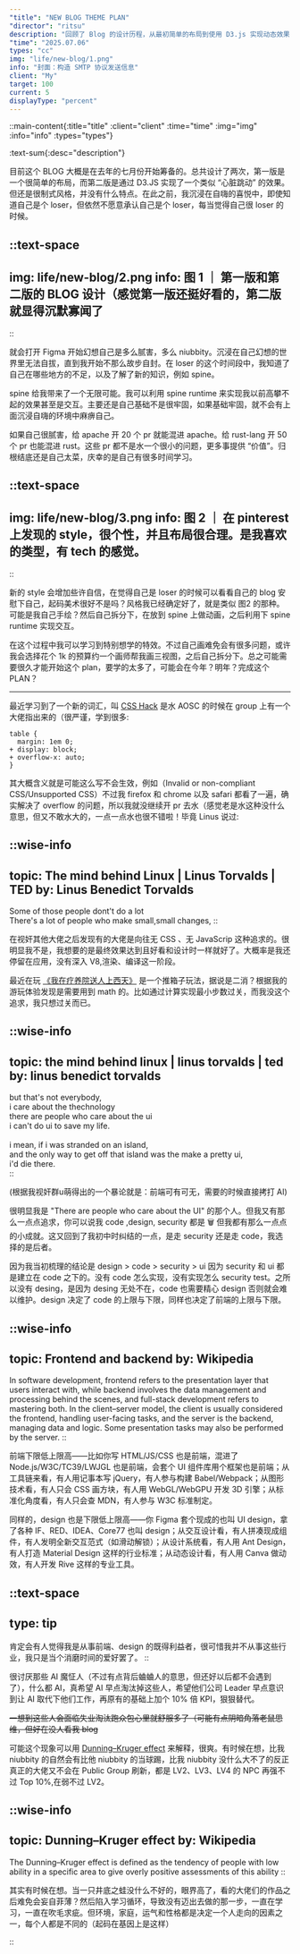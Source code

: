 ```yaml
---
"title": "NEW BLOG THEME PLAN" 
"director": "ritsu"
description: "回顾了 Blog 的设计历程，从最初简单的布局到使用 D3.js 实现动态效果，再到探索 Spine 动画技术的可能性。作者反思了过去的“自嗨”心态，意识到技术能力的不足，但也找到了新的方向——借鉴 Pinterest 上的风格，结合手绘或约稿，利用 Spine 实现更专业的交互效果。虽然计划可能耗时较长（甚至跨年），但希望通过学习提升，最终打造一个兼具科技感和美术风格的博客，以此增强自信并摆脱“loser”心态。"
"time": "2025.07.06"
types: "cc"
img: "life/new-blog/1.png"
info: "封面：构造 SMTP 协议发送信息"
client: "My"
target: 100
current: 5
displayType: "percent"
---
```


::main-content{:title="title" :client="client" :time="time" :img="img" :info="info" :types="types"}

:text-sum{:desc="description"}

目前这个 BLOG 大概是在去年的七月份开始筹备的。总共设计了两次，第一版是一个很简单的布局，而第二版是通过 D3.JS 实现了一个类似 “心脏跳动” 的效果。但还是很制式风格，并没有什么特点。在此之前，我沉浸在自嗨的喜悦中，即使知道自己是个 loser，但依然不愿意承认自己是个 loser，每当觉得自己很 loser 的时候。


::text-space
---
img: life/new-blog/2.png
info: 图 1 ｜ 第一版和第二版的 BLOG 设计（感觉第一版还挺好看的，第二版就显得沉默寡闻了
---
::

就会打开 Figma 开始幻想自己是多么腻害，多么 niubbity。沉浸在自己幻想的世界里无法自拔，直到我开始不那么故步自封。在 loser 的这个时间段中，我知道了自己在哪些地方的不足，以及了解了新的知识，例如 spine。

spine 给我带来了一个无限可能。我可以利用 spine runtime 来实现我以前高攀不起的效果甚至是交互。主要还是自己基础不是很牢固，如果基础牢固，就不会有上面沉浸自嗨的环境中麻痹自己。

如果自己很腻害，给 apache 开 20 个 pr 就能混进 apache。给 rust-lang 开 50 个 pr 也能混进 rust。这些 pr 都不是水一个很小的问题，更多事提供 “价值”。归根结底还是自己太菜，庆幸的是自己有很多时间学习。


::text-space
---
img: life/new-blog/3.png
info: 图 2 ｜ 在 pinterest 上发现的 style，很个性，并且布局很合理。是我喜欢的类型，有 tech 的感觉。
---
::

新的 style 会增加些许自信，在觉得自己是 loser 的时候可以看看自己的 blog 安慰下自己，起码美术很好不是吗？风格我已经确定好了，就是类似 图2 的那种。可能是我自己手绘？然后自己拆分下，在放到 spine 上做动画，之后利用下 spine runtime 实现交互。

在这个过程中我可以学习到特别想学的特效。不过自己画难免会有很多问题，或许我会选择花个 1k 的预算约一个画师帮我画三视图，之后自己拆分下。总之可能需要很久才能开始这个 plan，要学的太多了，可能会在今年？明年？完成这个 PLAN？

---

最近学习到了一个新的词汇，叫 [CSS Hack](https://en.wikipedia.org/wiki/CSS_hack) 是水 AOSC 的时候在 group 上有一个大佬指出来的（很严谨，学到很多:

```
table {
  margin: 1em 0;
+ display: block;
+ overflow-x: auto;
}
```

其大概含义就是可能这么写不会生效，例如（Invalid or non-compliant CSS/Unsupported CSS）不过我 firefox 和 chrome 以及 safari 都看了一遍，确实解决了 overflow 的问题，所以我就没继续开 pr 去水（感觉老是水这种没什么意思，但又不敢水大的，一点一点水也很不错啦！毕竟 Linus 说过:

::wise-info
---
topic: The mind behind Linux | Linus Torvalds | TED
by: Linus Benedict Torvalds
---

Some of those people dont't do a lot<br>
There's a lot of people who make small,small changes,
::

在视奸其他大佬之后发现有的大佬是向往无 CSS 、无 JavaScrip 这种追求的。很明显我不是，我想要的是最终效果达到且好看和设计时一样就好了。大概率是我还停留在应用，没有深入 V8,渲染、编译这一阶段。

最近在玩 [《我在疗养院送人上西天》](https://store.steampowered.com/app/2585110/_/) 是一个推箱子玩法，据说是二消？根据我的游玩体验发现是需要用到 math 的。比如通过计算实现最小步数过关，而我没这个追求，我只想过关而已。


::wise-info
---
topic: the mind behind linux | linus torvalds | ted
by: linus benedict torvalds
---

but that's not everybody,<br>
i care about the thechnology<br>
there are people who care about the ui<br>
i can't do ui to save my life.<br><br>
i mean, if i was stranded on an island,<br>
and the only way to get off that island was the make a pretty ui,<br>
i'd die there.<br>
::

 (根据我视奸群u萌得出的一个暴论就是：前端可有可无，需要的时候直接拷打 AI)

很明显我是 "There are people who care about the UI" 的那个人。但我又有那么一点点追求，你可以说我 code ,design, security 都是 🗑 但我都有那么一点点的小成就。这又回到了我初中时纠结的一点，是走 security 还是走 code，我选择的是后者。

因为我当初梳理的结论是 design > code > security > ui 因为 security 和 ui 都是建立在 code 之下的。没有 code 怎么实现，没有实现怎么 security test。之所以没有 desing，是因为 desing 无处不在，code 也需要精心 design 否则就会难以维护。design 决定了 code 的上限与下限，同样也决定了前端的上限与下限。


::wise-info
---
topic: Frontend and backend
by: Wikipedia
---

In software development, frontend refers to the presentation layer that users interact with, while backend involves the data management and processing behind the scenes, and full-stack development refers to mastering both. In the client–server model, the client is usually considered the frontend, handling user-facing tasks, and the server is the backend, managing data and logic. Some presentation tasks may also be performed by the server.
::

前端下限低上限高——比如你写 HTML/JS/CSS 也是前端，混进了 Node.js/W3C/TC39/LWJGL 也是前端，会套个 UI 组件库用个框架也是前端；从工具链来看，有人用记事本写 jQuery，有人参与构建 Babel/Webpack；从图形技术看，有人只会 CSS 画方块，有人用 WebGL/WebGPU 开发 3D 引擎；从标准化角度看，有人只会查 MDN，有人参与 W3C 标准制定。  

同样的，design 也是下限低上限高——你 Figma 套个现成的也叫 UI design，拿了各种 IF、RED、IDEA、Core77 也叫 design；从交互设计看，有人拼凑现成组件，有人发明全新交互范式（如滑动解锁）；从设计系统看，有人用 Ant Design，有人打造 Material Design 这样的行业标准；从动态设计看，有人用 Canva 做动效，有人开发 Rive 这样的专业工具。  

::text-space
---
type: tip
---
肯定会有人觉得我是从事前端、design 的既得利益者，很可惜我并不从事这些行业，我只是当个消磨时间的爱好罢了。
::

很讨厌那些 AI 魔怔人（不过有点背后蛐蛐人的意思，但还好以后都不会遇到了），什么都 AI，真希望 AI 早点淘汰掉这些人，希望他们公司 Leader 早点意识到让 AI 取代下他们工作，再原有的基础上加个 10% 倍 KPI，狠狠替代。

~~一想到这些人会面临失业淘汰跑众包心里就舒服多了（可能有点阴暗角落老鼠思维，但好在没人看我 blog~~

可能这个现象可以用 [Dunning–Kruger effect](https://en.wikipedia.org/wiki/Dunning%E2%80%93Kruger_effect) 来解释，很爽。有时候在想，比我 niubbity 的自然会有比他 niubbity 的当球踢，比我 niubbity 没什么大不了的反正真正的大佬又不会在 Public Group 刷新，都是 LV2、LV3、LV4 的 NPC 再强不过 Top 10%,在弱不过 LV2。


::wise-info
---
topic: Dunning–Kruger effect
by: Wikipedia
---

The Dunning–Kruger effect is defined as the tendency of people with low ability in a specific area to give overly positive assessments of this ability
::

其实有时候在想。当一只井底之蛙没什么不好的，眼界高了，看的大佬们的作品之后难免会妄自菲薄？然后陷入学习循环，导致没有迈出去做的那一步，一直在学习，一直在吹毛求疵。但环境，家庭，运气和性格都是决定一个人走向的因素之一，每个人都是不同的（起码在基因上是这样）

::
